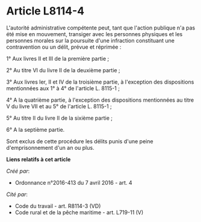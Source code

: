 # Article L8114-4

L'autorité administrative compétente peut, tant que l'action publique n'a pas été mise en mouvement, transiger avec les
personnes physiques et les personnes morales sur la poursuite d'une infraction constituant une contravention ou un délit,
prévue et réprimée :

1° Aux livres II et III de la première partie ;

2° Au titre VI du livre II de la deuxième partie ;

3° Aux livres Ier, II et IV de la troisième partie, à l'exception des dispositions mentionnées aux 1° à 4° de l'article L.
8115-1 ;

4° A la quatrième partie, à l'exception des dispositions mentionnées au titre V du livre VII et au 5° de l'article L.
8115-1 ;

5° Au titre II du livre II de la sixième partie ;

6° A la septième partie.

Sont exclus de cette procédure les délits punis d'une peine d'emprisonnement d'un an ou plus.

**Liens relatifs à cet article**

_Créé par_:

  - Ordonnance n°2016-413 du 7 avril 2016 - art. 4

_Cité par_:

  - Code du travail - art. R8114-3 (VD)
  - Code rural et de la pêche maritime - art. L719-11 (V)
